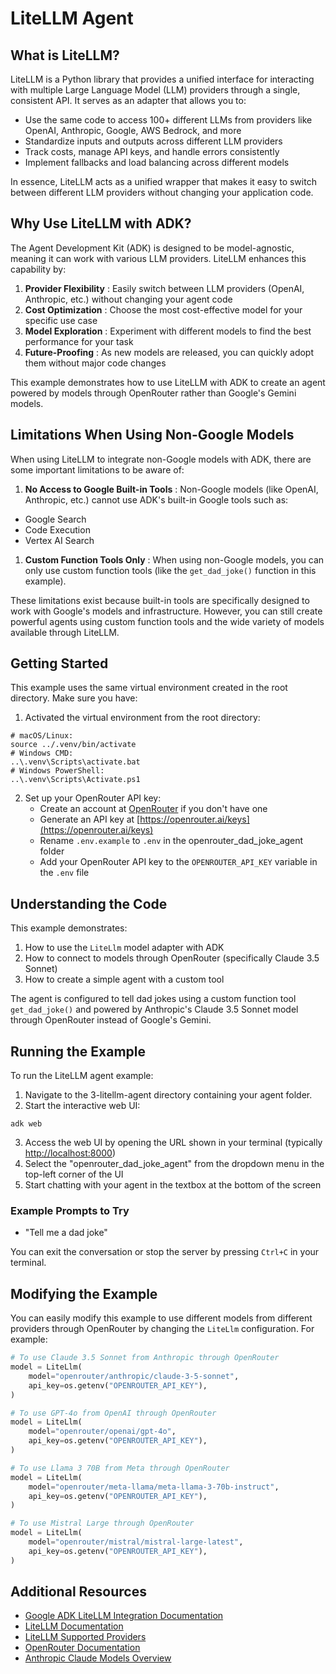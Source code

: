 # LiteLLM Agent 

## What is LiteLLM?

LiteLLM is a Python library that provides a unified interface for interacting with multiple Large Language Model (LLM) providers through a single, consistent API. It serves as an adapter that allows you to:

* Use the same code to access 100+ different LLMs from providers like OpenAI, Anthropic, Google, AWS Bedrock, and more
* Standardize inputs and outputs across different LLM providers
* Track costs, manage API keys, and handle errors consistently
* Implement fallbacks and load balancing across different models

In essence, LiteLLM acts as a unified wrapper that makes it easy to switch between different LLM providers without changing your application code.

## Why Use LiteLLM with ADK?

The Agent Development Kit (ADK) is designed to be model-agnostic, meaning it can work with various LLM providers. LiteLLM enhances this capability by:

1. **Provider Flexibility** : Easily switch between LLM providers (OpenAI, Anthropic, etc.) without changing your agent code
2. **Cost Optimization** : Choose the most cost-effective model for your specific use case
3. **Model Exploration** : Experiment with different models to find the best performance for your task
4. **Future-Proofing** : As new models are released, you can quickly adopt them without major code changes

This example demonstrates how to use LiteLLM with ADK to create an agent powered by models through OpenRouter rather than Google's Gemini models.

## Limitations When Using Non-Google Models

When using LiteLLM to integrate non-Google models with ADK, there are some important limitations to be aware of:

1. **No Access to Google Built-in Tools** : Non-Google models (like OpenAI, Anthropic, etc.) cannot use ADK's built-in Google tools such as:

* Google Search
* Code Execution
* Vertex AI Search

1. **Custom Function Tools Only** : When using non-Google models, you can only use custom function tools (like the `get_dad_joke()` function in this example).

These limitations exist because built-in tools are specifically designed to work with Google's models and infrastructure. However, you can still create powerful agents using custom function tools and the wide variety of models available through LiteLLM.

## Getting Started

This example uses the same virtual environment created in the root directory. Make sure you have:

1. Activated the virtual environment from the root directory:

```shell
# macOS/Linux:
source ../.venv/bin/activate
# Windows CMD:
..\.venv\Scripts\activate.bat
# Windows PowerShell:
..\.venv\Scripts\Activate.ps1
```

2. Set up your OpenRouter API key:
   * Create an account at [OpenRouter](https://openrouter.ai/) if you don't have one
   * Generate an API key at [https://openrouter.ai/keys](https://openrouter.ai/keys)
   * Rename `.env.example` to `.env` in the openrouter_dad_joke_agent folder
   * Add your OpenRouter API key to the `OPENROUTER_API_KEY` variable in the `.env` file

## Understanding the Code

This example demonstrates:

1. How to use the `LiteLlm` model adapter with ADK
2. How to connect to models through OpenRouter (specifically Claude 3.5 Sonnet)
3. How to create a simple agent with a custom tool

The agent is configured to tell dad jokes using a custom function tool `get_dad_joke()` and powered by Anthropic's Claude 3.5 Sonnet model through OpenRouter instead of Google's Gemini.

## Running the Example

To run the LiteLLM agent example:

1. Navigate to the 3-litellm-agent directory containing your agent folder.
2. Start the interactive web UI:

```shell
adk web
```

3. Access the web UI by opening the URL shown in your terminal (typically [http://localhost:8000](http://localhost:8000/))
4. Select the "openrouter_dad_joke_agent" from the dropdown menu in the top-left corner of the UI
5. Start chatting with your agent in the textbox at the bottom of the screen

### Example Prompts to Try

* "Tell me a dad joke"

You can exit the conversation or stop the server by pressing `Ctrl+C` in your terminal.

## Modifying the Example

You can easily modify this example to use different models from different providers through OpenRouter by changing the `LiteLlm` configuration. For example:

```python
# To use Claude 3.5 Sonnet from Anthropic through OpenRouter
model = LiteLlm(
    model="openrouter/anthropic/claude-3-5-sonnet",
    api_key=os.getenv("OPENROUTER_API_KEY"),
)

# To use GPT-4o from OpenAI through OpenRouter
model = LiteLlm(
    model="openrouter/openai/gpt-4o",
    api_key=os.getenv("OPENROUTER_API_KEY"),
)

# To use Llama 3 70B from Meta through OpenRouter
model = LiteLlm(
    model="openrouter/meta-llama/meta-llama-3-70b-instruct",
    api_key=os.getenv("OPENROUTER_API_KEY"),
)

# To use Mistral Large through OpenRouter
model = LiteLlm(
    model="openrouter/mistral/mistral-large-latest",
    api_key=os.getenv("OPENROUTER_API_KEY"),
)
```

## Additional Resources

* [Google ADK LiteLLM Integration Documentation](https://google.github.io/adk-docs/tutorials/agent-team/#step-2-going-multi-model-with-litellm-optional)
* [LiteLLM Documentation](https://docs.litellm.ai/docs/)
* [LiteLLM Supported Providers](https://docs.litellm.ai/docs/providers)
* [OpenRouter Documentation](https://openrouter.ai/docs)
* [Anthropic Claude Models Overview](https://docs.anthropic.com/en/docs/about-claude/models/all-models)
